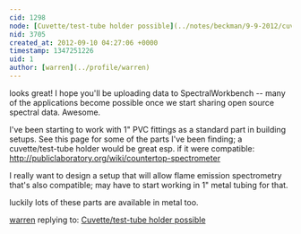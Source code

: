 ```yaml
---
cid: 1298
node: [Cuvette/test-tube holder possible](../notes/beckman/9-9-2012/cuvettetest-tube-holder-possible)
nid: 3705
created_at: 2012-09-10 04:27:06 +0000
timestamp: 1347251226
uid: 1
author: [warren](../profile/warren)
---
```


looks great! I hope you'll be uploading data to SpectralWorkbench -- many of the applications become possible once we start sharing open source spectral data. Awesome.

I've been starting to work with 1" PVC fittings as a standard part in building setups. See this page for some of the parts I've been finding; a cuvette/test-tube holder would be great esp. if it were compatible: http://publiclaboratory.org/wiki/countertop-spectrometer

I really want to design a setup that will allow flame emission spectrometry that's also compatible; may have to start working in 1" metal tubing for that.

luckily lots of these parts are available in metal too.

[warren](../profile/warren) replying to: [Cuvette/test-tube holder possible](../notes/beckman/9-9-2012/cuvettetest-tube-holder-possible)


